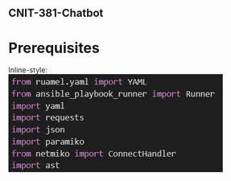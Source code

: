 ## CNIT-381-Chatbot

# Prerequisites

Inline-style: 
![alt text](https://github.com/Remlin1/CNIT-381-Chatbot/blob/main/readme_IMG/Imports.PNG "Imports")
